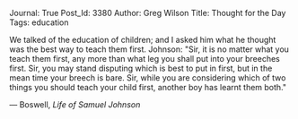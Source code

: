 Journal: True
Post_Id: 3380
Author: Greg Wilson
Title: Thought for the Day
Tags: education

<p>We talked of the education of children; and I asked him what he thought  was the best way to teach them first. Johnson: "Sir, it is no matter  what you teach them first, any more than what leg you shall put into  your breeches first. Sir, you may stand disputing which is best to put  in first, but in the mean time your breech is bare. Sir, while you are  considering which of two things you should teach your child first,  another boy has learnt them both."</p>
<p>&mdash; Boswell, <em>Life of Samuel Johnson</em><span></span></p>
